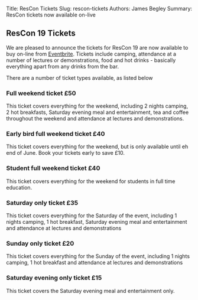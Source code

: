 Title: ResCon Tickets
Slug: rescon-tickets
Authors: James Begley
Summary: ResCon tickets now available on-live

## ResCon 19 Tickets

We are pleased to announce the tickets for ResCon 19 are now available to buy on-line from [Eventbrite](https://rescon.eventbrite.co.uk). Tickets include camping, attendance at a number of lectures or demonstrations, food and hot drinks - basically everything apart from any drinks from the bar.

There are a number of ticket types available, as listed below

### Full weekend ticket £50

This ticket covers everything for the weekend, including 2 nights camping, 2 hot breakfasts, Saturday evening meal and entertainment, tea and coffee throughout the weekend and attendance at lectures and demonstrations. 

### Early bird full weekend ticket £40

This ticket covers everything for the weekend, but is only available until eh end of June. Book your tickets early to save £10.

### Student full weekend ticket £40

This ticket covers everything for the weekend for students in full time education.

### Saturday only ticket £35

This ticket covers everything for the Saturday of the event, including 1 nights camping, 1 hot breakfast, Saturday evening meal and entertainment and attendance at lectures and demonstrations

### Sunday only ticket £20

This ticket covers everything for the Sunday of the event, including 1 nights camping, 1 hot breakfast and attendance at lectures and demonstrations

### Saturday evening only ticket £15

This ticket covers the Saturday evening meal and entertainment only.


